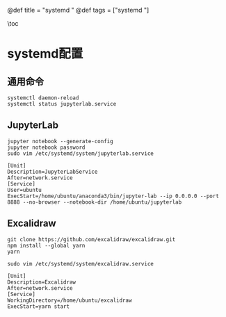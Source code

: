@def title = "systemd "
@def tags = ["systemd "]

\toc
# systemd配置

## 通用命令
```
systemctl daemon-reload
systemctl status jupyterlab.service 
```
## JupyterLab
```
jupyter notebook --generate-config
jupyter notebook password
sudo vim /etc/systemd/system/jupyterlab.service

[Unit]
Description=JupyterLabService
After=network.service
[Service]
User=ubuntu
ExecStart=/home/ubuntu/anaconda3/bin/jupyter-lab --ip 0.0.0.0 --port 8888 --no-browser --notebook-dir /home/ubuntu/jupyterlab                                                                       
```
## Excalidraw
```
git clone https://github.com/excalidraw/excalidraw.git
npm install --global yarn 
yarn

sudo vim /etc/systemd/system/excalidraw.service

[Unit]
Description=Excalidraw
After=network.service
[Service]
WorkingDirectory=/home/ubuntu/excalidraw
ExecStart=yarn start
```
